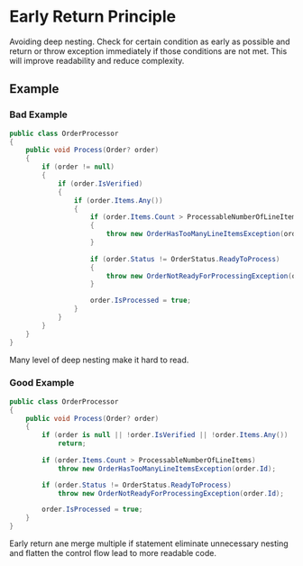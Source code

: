 # Early Return Principle

Avoiding deep nesting.
Check for certain condition as early as possible and return or throw exception immediately if those conditions are not met. This will improve readability and reduce complexity.

## Example

### Bad Example

```cs
public class OrderProcessor
{
    public void Process(Order? order)
    {
        if (order != null)
        {
            if (order.IsVerified)
            {
                if (order.Items.Any())
                {
                    if (order.Items.Count > ProcessableNumberOfLineItems)
                    {
                        throw new OrderHasTooManyLineItemsException(order.Id);
                    }
                    
                    if (order.Status != OrderStatus.ReadyToProcess)
                    {
                        throw new OrderNotReadyForProcessingException(order.Id);
                    }

                    order.IsProcessed = true;
                }
            }
        }
    }
}
```

Many level of deep nesting make it hard to read.

### Good Example

```cs
public class OrderProcessor
{
    public void Process(Order? order)
    {
        if (order is null || !order.IsVerified || !order.Items.Any())
            return;
        
        if (order.Items.Count > ProcessableNumberOfLineItems)
            throw new OrderHasTooManyLineItemsException(order.Id);

        if (order.Status != OrderStatus.ReadyToProcess)
            throw new OrderNotReadyForProcessingException(order.Id);

        order.IsProcessed = true;
    }
}
```

Early return ane merge multiple if statement eliminate unnecessary nesting and flatten the control flow lead to more readable code.